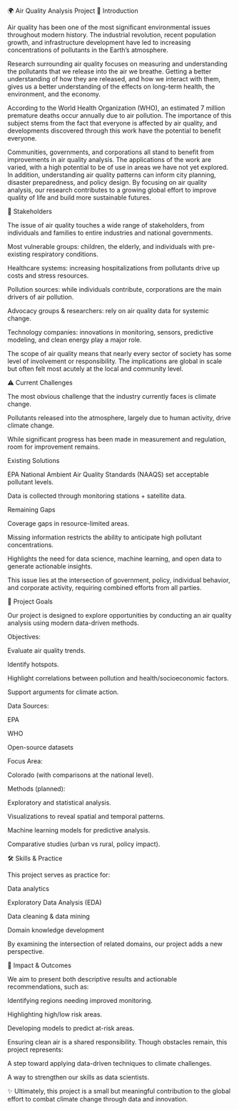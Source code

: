 🌍 Air Quality Analysis Project
📖 Introduction

Air quality has been one of the most significant environmental issues throughout modern history. The industrial revolution, recent population growth, and infrastructure development have led to increasing concentrations of pollutants in the Earth’s atmosphere.

Research surrounding air quality focuses on measuring and understanding the pollutants that we release into the air we breathe. Getting a better understanding of how they are released, and how we interact with them, gives us a better understanding of the effects on long-term health, the environment, and the economy.

According to the World Health Organization (WHO), an estimated 7 million premature deaths occur annually due to air pollution. The importance of this subject stems from the fact that everyone is affected by air quality, and developments discovered through this work have the potential to benefit everyone.

Communities, governments, and corporations all stand to benefit from improvements in air quality analysis. The applications of the work are varied, with a high potential to be of use in areas we have not yet explored. In addition, understanding air quality patterns can inform city planning, disaster preparedness, and policy design. By focusing on air quality analysis, our research contributes to a growing global effort to improve quality of life and build more sustainable futures.

👥 Stakeholders

The issue of air quality touches a wide range of stakeholders, from individuals and families to entire industries and national governments.

Most vulnerable groups: children, the elderly, and individuals with pre-existing respiratory conditions.

Healthcare systems: increasing hospitalizations from pollutants drive up costs and stress resources.

Pollution sources: while individuals contribute, corporations are the main drivers of air pollution.

Advocacy groups & researchers: rely on air quality data for systemic change.

Technology companies: innovations in monitoring, sensors, predictive modeling, and clean energy play a major role.

The scope of air quality means that nearly every sector of society has some level of involvement or responsibility. The implications are global in scale but often felt most acutely at the local and community level.

⚠️ Current Challenges

The most obvious challenge that the industry currently faces is climate change.

Pollutants released into the atmosphere, largely due to human activity, drive climate change.

While significant progress has been made in measurement and regulation, room for improvement remains.

Existing Solutions

EPA National Ambient Air Quality Standards (NAAQS) set acceptable pollutant levels.

Data is collected through monitoring stations + satellite data.

Remaining Gaps

Coverage gaps in resource-limited areas.

Missing information restricts the ability to anticipate high pollutant concentrations.

Highlights the need for data science, machine learning, and open data to generate actionable insights.

This issue lies at the intersection of government, policy, individual behavior, and corporate activity, requiring combined efforts from all parties.

🎯 Project Goals

Our project is designed to explore opportunities by conducting an air quality analysis using modern data-driven methods.

Objectives:

Evaluate air quality trends.

Identify hotspots.

Highlight correlations between pollution and health/socioeconomic factors.

Support arguments for climate action.

Data Sources:

EPA

WHO

Open-source datasets

Focus Area:

Colorado (with comparisons at the national level).

Methods (planned):

Exploratory and statistical analysis.

Visualizations to reveal spatial and temporal patterns.

Machine learning models for predictive analysis.

Comparative studies (urban vs rural, policy impact).

🛠️ Skills & Practice

This project serves as practice for:

Data analytics

Exploratory Data Analysis (EDA)

Data cleaning & data mining

Domain knowledge development

By examining the intersection of related domains, our project adds a new perspective.

🌱 Impact & Outcomes

We aim to present both descriptive results and actionable recommendations, such as:

Identifying regions needing improved monitoring.

Highlighting high/low risk areas.

Developing models to predict at-risk areas.

Ensuring clean air is a shared responsibility. Though obstacles remain, this project represents:

A step toward applying data-driven techniques to climate challenges.

A way to strengthen our skills as data scientists.

✨ Ultimately, this project is a small but meaningful contribution to the global effort to combat climate change through data and innovation.